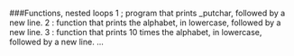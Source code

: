 ###Functions, nested loops
1 ;  program that prints _putchar, followed by a new line.
2 : function that prints the alphabet, in lowercase, followed by a new line.
3 :  function that prints 10 times the alphabet, in lowercase, followed by a new line.
...
